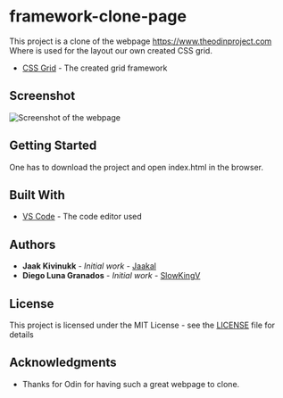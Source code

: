 # framework-clone-page

This project is a clone of the webpage https://www.theodinproject.com Where is used for the layout our own created CSS grid.

* [CSS Grid](https://github.com/Jaakal/grid-based-framework) - The created grid framework

## Screenshot

![Screenshot of the webpage](screenshot.jpg)

## Getting Started

One has to download the project and open index.html in the browser.

## Built With

* [VS Code](https://code.visualstudio.com/) - The code editor used

## Authors

* **Jaak Kivinukk** - *Initial work* - [Jaakal](https://github.com/Jaakal)
* **Diego Luna Granados** - *Initial work* - [SlowKingV](https://github.com/SlowKingV)

## License

This project is licensed under the MIT License - see the [LICENSE](LICENSE) file for details

## Acknowledgments

* Thanks for Odin for having such a great webpage to clone.
